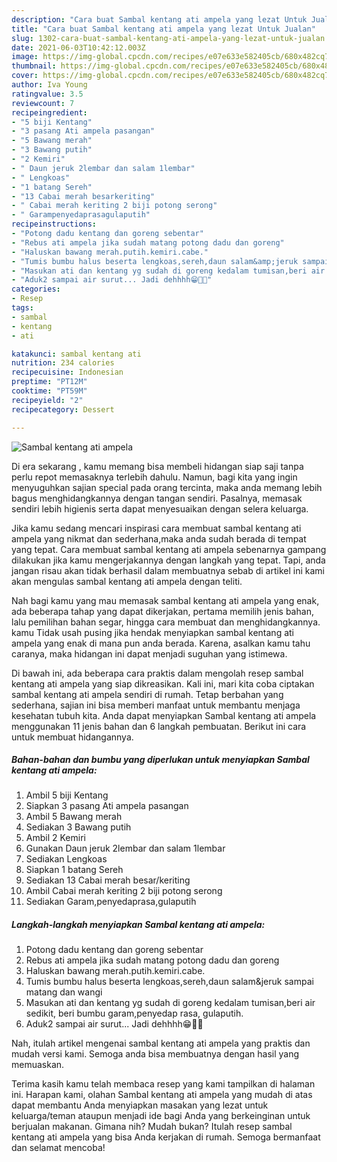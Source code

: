 ```yaml
---
description: "Cara buat Sambal kentang ati ampela yang lezat Untuk Jualan"
title: "Cara buat Sambal kentang ati ampela yang lezat Untuk Jualan"
slug: 1302-cara-buat-sambal-kentang-ati-ampela-yang-lezat-untuk-jualan
date: 2021-06-03T10:42:12.003Z
image: https://img-global.cpcdn.com/recipes/e07e633e582405cb/680x482cq70/sambal-kentang-ati-ampela-foto-resep-utama.jpg
thumbnail: https://img-global.cpcdn.com/recipes/e07e633e582405cb/680x482cq70/sambal-kentang-ati-ampela-foto-resep-utama.jpg
cover: https://img-global.cpcdn.com/recipes/e07e633e582405cb/680x482cq70/sambal-kentang-ati-ampela-foto-resep-utama.jpg
author: Iva Young
ratingvalue: 3.5
reviewcount: 7
recipeingredient:
- "5 biji Kentang"
- "3 pasang Ati ampela pasangan"
- "5 Bawang merah"
- "3 Bawang putih"
- "2 Kemiri"
- " Daun jeruk 2lembar dan salam 1lembar"
- " Lengkoas"
- "1 batang Sereh"
- "13 Cabai merah besarkeriting"
- " Cabai merah keriting 2 biji potong serong"
- " Garampenyedaprasagulaputih"
recipeinstructions:
- "Potong dadu kentang dan goreng sebentar"
- "Rebus ati ampela jika sudah matang potong dadu dan goreng"
- "Haluskan bawang merah.putih.kemiri.cabe."
- "Tumis bumbu halus beserta lengkoas,sereh,daun salam&amp;jeruk sampai matang dan wangi"
- "Masukan ati dan kentang yg sudah di goreng kedalam tumisan,beri air sedikit, beri bumbu garam,penyedap rasa, gulaputih."
- "Aduk2 sampai air surut... Jadi dehhhh😁👩‍🍳"
categories:
- Resep
tags:
- sambal
- kentang
- ati

katakunci: sambal kentang ati 
nutrition: 234 calories
recipecuisine: Indonesian
preptime: "PT12M"
cooktime: "PT59M"
recipeyield: "2"
recipecategory: Dessert

---
```



![Sambal kentang ati ampela](https://img-global.cpcdn.com/recipes/e07e633e582405cb/680x482cq70/sambal-kentang-ati-ampela-foto-resep-utama.jpg)

Di era  sekarang , kamu memang bisa membeli hidangan siap saji tanpa perlu repot memasaknya terlebih dahulu. Namun, bagi kita yang ingin menyuguhkan sajian special pada orang tercinta, maka anda memang lebih bagus menghidangkannya dengan tangan sendiri. Pasalnya, memasak sendiri lebih higienis serta dapat menyesuaikan dengan selera keluarga.

Jika kamu sedang mencari inspirasi cara membuat sambal kentang ati ampela yang nikmat dan sederhana,maka anda sudah berada di tempat yang tepat. Cara membuat sambal kentang ati ampela  sebenarnya gampang dilakukan jika kamu mengerjakannya dengan langkah yang tepat. Tapi, anda jangan risau akan tidak berhasil dalam membuatnya 
sebab di artikel ini kami akan mengulas sambal kentang ati ampela dengan teliti.  



Nah bagi kamu yang mau memasak sambal kentang ati ampela yang enak, ada beberapa tahap yang dapat dikerjakan, pertama memilih jenis bahan, lalu pemilihan bahan segar, hingga cara membuat dan menghidangkannya. kamu Tidak usah pusing jika hendak menyiapkan sambal kentang ati ampela yang enak di mana pun anda berada. Karena, asalkan kamu  tahu caranya, maka hidangan ini dapat menjadi suguhan yang istimewa.

Di bawah ini, ada beberapa cara praktis  dalam mengolah resep sambal kentang ati ampela yang siap dikreasikan. Kali ini, mari kita coba ciptakan sambal kentang ati ampela sendiri di rumah. Tetap berbahan yang sederhana, sajian ini bisa memberi manfaat untuk membantu menjaga kesehatan tubuh kita. Anda dapat menyiapkan Sambal kentang ati ampela menggunakan 11 jenis bahan dan 6 langkah pembuatan. Berikut ini cara untuk membuat hidangannya.

<!--inarticleads1-->

##### Bahan-bahan dan bumbu yang diperlukan untuk menyiapkan Sambal kentang ati ampela:

1. Ambil 5 biji Kentang
1. Siapkan 3 pasang Ati ampela pasangan
1. Ambil 5 Bawang merah
1. Sediakan 3 Bawang putih
1. Ambil 2 Kemiri
1. Gunakan  Daun jeruk 2lembar dan salam 1lembar
1. Sediakan  Lengkoas
1. Siapkan 1 batang Sereh
1. Sediakan 13 Cabai merah besar/keriting
1. Ambil  Cabai merah keriting 2 biji potong serong
1. Sediakan  Garam,penyedaprasa,gulaputih




<!--inarticleads2-->

##### Langkah-langkah menyiapkan Sambal kentang ati ampela:

1. Potong dadu kentang dan goreng sebentar
1. Rebus ati ampela jika sudah matang potong dadu dan goreng
1. Haluskan bawang merah.putih.kemiri.cabe.
1. Tumis bumbu halus beserta lengkoas,sereh,daun salam&amp;jeruk sampai matang dan wangi
1. Masukan ati dan kentang yg sudah di goreng kedalam tumisan,beri air sedikit, beri bumbu garam,penyedap rasa, gulaputih.
1. Aduk2 sampai air surut... Jadi dehhhh😁👩‍🍳




Nah, itulah artikel mengenai  sambal kentang ati ampela  yang praktis dan mudah versi kami. Semoga anda bisa membuatnya dengan hasil yang memuaskan. 

Terima kasih kamu telah membaca resep yang kami tampilkan di halaman ini. Harapan kami, olahan  Sambal kentang ati ampela yang mudah di atas dapat membantu Anda menyiapkan masakan yang lezat untuk keluarga/teman ataupun menjadi ide bagi Anda yang berkeinginan untuk berjualan makanan. Gimana nih? Mudah bukan? Itulah resep sambal kentang ati ampela yang bisa Anda kerjakan di rumah. Semoga bermanfaat dan selamat mencoba!

